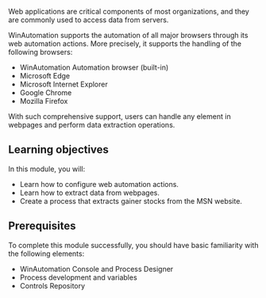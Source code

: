 Web applications are critical components of most organizations, and they are commonly used to access data from servers. 

WinAutomation supports the automation of all major browsers through its web automation actions. More precisely, it supports the handling of the following browsers:

- WinAutomation Automation browser (built-in)
- Microsoft Edge
- Microsoft Internet Explorer
- Google Chrome
- Mozilla Firefox

With such comprehensive support, users can handle any element in webpages and perform data extraction operations. 

## Learning objectives

 In this module, you will: 

- Learn how to configure web automation actions.
- Learn how to extract data from webpages. 
- Create a process that extracts gainer stocks from the MSN website.

## Prerequisites

To complete this module successfully, you should have basic familiarity with the following elements:

- WinAutomation Console and Process Designer
- Process development and variables 
- Controls Repository 

